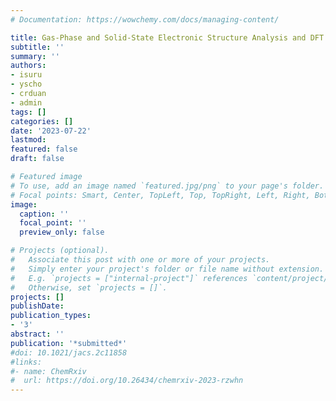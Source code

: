 ```yaml
---
# Documentation: https://wowchemy.com/docs/managing-content/

title: Gas-Phase and Solid-State Electronic Structure Analysis and DFT Benchmarking of HfCO 
subtitle: ''
summary: ''
authors:
- isuru
- yscho
- crduan
- admin
tags: []
categories: []
date: '2023-07-22'
lastmod: 
featured: false
draft: false

# Featured image
# To use, add an image named `featured.jpg/png` to your page's folder.
# Focal points: Smart, Center, TopLeft, Top, TopRight, Left, Right, BottomLeft, Bottom, BottomRight.
image:
  caption: ''
  focal_point: ''
  preview_only: false

# Projects (optional).
#   Associate this post with one or more of your projects.
#   Simply enter your project's folder or file name without extension.
#   E.g. `projects = ["internal-project"]` references `content/project/deep-learning/index.md`.
#   Otherwise, set `projects = []`.
projects: []
publishDate: 
publication_types:
- '3'
abstract: ''
publication: '*submitted*'
#doi: 10.1021/jacs.2c11858
#links:
#- name: ChemRxiv
#  url: https://doi.org/10.26434/chemrxiv-2023-rzwhn
---
```

